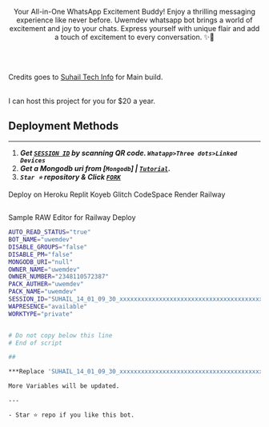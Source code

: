 
  <p align="center">Your All-in-One WhatsApp Excitement Buddy! Enjoy a thrilling messaging experience like never before. Uwemdev whatsapp bot brings a world of excitement and joy to your chats. Express yourself with unique flair and add a touch of excitement to every conversation. ✨🤖
  
  <br/><br/>
  
  Credits goes to <a href="https://github.com/SuhailTechInfo/">Suhail Tech Info</a> for Main build.</p>
  <br/>
  I can host this project for you for $20 a year.

  
  
 

 
## Deployment Methods
---
1. ***Get [`SESSION ID`](https://suhail-md-vtsf.onrender.com/scan)  by scanning QR code. `Whatapp>Three dots>Linked Devices`***
2.  ***Get a Mongodb uri from [`Mongodb`] | [`Tutorial`](https://youtu.be/4YEUtGlqkl4).***
3.  ***`Star ⭐` repository & Click [`FORK`](https://github.com/uwemdev/all-in-one-whatsapp-bot/fork)***

Deploy on
  Heroku
  Replit
  Koyeb
  Glitch
  CodeSpace
  Render
  Railway   

##

Sample RAW Editor for Railway Deploy



```bash
AUTO_READ_STATUS="true"
BOT_NAME="uwemdev"
DISABLE_GROUPS="false"
DISABLE_PM="false"
MONGODB_URI="null"
OWNER_NAME="uwemdev"
OWNER_NUMBER="2348110572387"
PACK_AUTHER="uwemdev"
PACK_NAME="uwemdev"
SESSION_ID="SUHAIL_14_01_09_30_xxxxxxxxxxxxxxxxxxxxxxxxxxxxxxxxxxxxxxxxxxxxxxxxxxxxxxxxxxx"
WAPRESENCE="available"
WORKTYPE="private"


# Do not copy below this line
# End of script

##

***Replace 'SUHAIL_14_01_09_30_xxxxxxxxxxxxxxxxxxxxxxxxxxxxxxxxxxxxxxxxxxxxxxxxxxxxxxxxxxxx' with your scanned QR sent to your whatsapp number***

More Variables will be updated.

---

- Star ⭐ repo if you like this bot.




